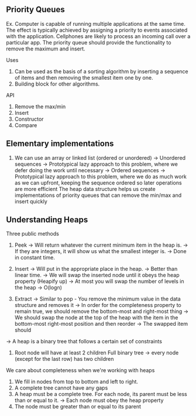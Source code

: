 ## Priority Queues
Ex. Computer is capable of running multiple applications at the same time.  The effect is typically achieved by assigning a priority to events associated with the application.  Cellphones are likely to process an incoming call over a particular app.  The priority queue should provide the functionality to remove the maximum and insert.

Uses
1. Can be used as the basis of a sorting algorithm by inserting a sequence of items and then removing the smallest item one by one.
2. Building block for other algorithms.

API
1. Remove the max/min
2. Insert
3. Constructor
4. Compare

## Elementary implementations
1. We can use an array or linked list (ordered or unordered)
-> Unordered sequences -> Prototypical lazy approach to this problem, where we defer doing the work until necessary
-> Ordered sequences -> Prototypical lazy approach to this problem, where we do as much work as we can upfront, keeping the sequence ordered so later operations are more efficient
The heap data structure helps us create implementations of priority queues that can remove the min/max and insert quickly


## Understanding Heaps
Three public methods
1. Peek
-> Will return whatever the current minimum item in the heap is.
-> If they are integers, it will show us what the smallest integer is.
-> Done in constant time.

2. Insert
-> Will put in the appropriate place in the heap.
-> Better than linear time.
-> We will swap the inserted node until it obeys the heap property (Heapify up)
-> At most you will swap the number of levels in the heap
-> O(logn)

3. Extract
-> Similar to pop - You remove the minimum value in the data structure and removes it
-> In order for the completeness property to remain true, we should remove the bottom-most and right-most thing
-> We should swap the node at the top of the heap with the item in the bottom-most right-most position and then reorder
-> The swapped item should 


-> A heap is a binary tree that follows a certain set of constraints

1. Root node will have at least 2 children
Full binary tree -> every node (except for the last row) has two children

We care about completeness when we're working with heaps
1. We fill in nodes from top to bottom and left to right.
2. A complete tree cannot have any gaps
3. A heap must be a complete tree.
For each node, its parent must be less than or equal to it.
-> Each node must obey the heap property
1. The node must be greater than or equal to its parent
